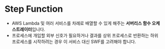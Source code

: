 # Step Function

- AWS Lambda 및 여러 서비스를 차례로 배열할 수 있게 해주는 **서버리스 함수 오케스트레이터**입니다.
- 프로세스에 개입할 외부 신호가 필요하거나 결과를 상위 프로세스로 반환하는 하위 프로세스를 시작하려는 경우 이 서비스 대신 SWF를 고려해야 합니다.